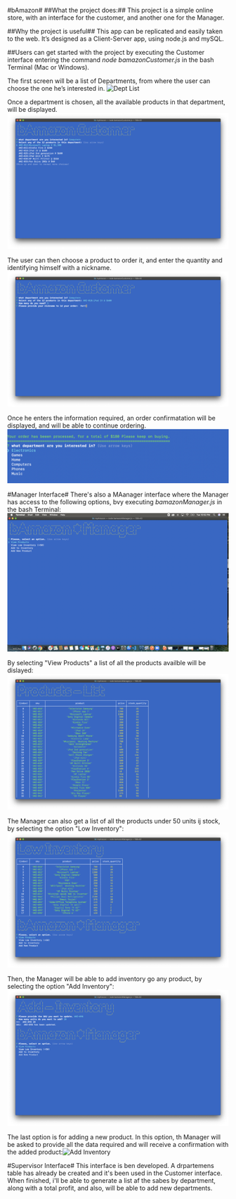 #bAmazon#
##What the project does:##
This project is a simple online store, with an interface for the customer, and another one for the Manager.

##Why the project is useful##
This app can be replicated and easily taken to the web. It’s designed as a Client-Server app, using node.js and mySQL.

##Users can get started with the project by executing the
Customer interface entering the command *node bamazonCustomer.js* in the bash Terminal (Mac or Windows).

The first screen will be a list of Departments, from where the  user can choose the one he’s interested in.
![Dept List](/images/userDepts.png)

Once a department is chosen, all the available products in that department, will be displayed.
![DProducts by Dept](/images/userProductsByDept.png)

The user can then choose a product to order it, and enter the quantity and identifying himself with a nickname.
![Ordering Pproduct](/images/userOrderingProduct.png)

Once he enters the information required, an order confirmatation will be displayed, and will be able to continue ordering. ![Ordered Product](/images/userOrderedProduct.png)

#Manager Interface#
There's also a MAanager interface where the Manager has access to the following options, bvy executing *bamazonManager.js* in the bash Terminal: ![Manager Interface](/images/managerInterface.png)

By selecting "View Products" a list of all the products availble will be dislayed: ![Products List](/images/managerProductsList.png)

The Manager can also get a list of all the products under 50 units ij stock, by selecting the option "Low Inventory": ![Low Inventory](/images/managerLowInventory.png)

Then, the Manager will be able to add inventory go any product, by selecting the option "Add Inventory": ![Add Inventory](/images/managerAddInventory.png)

The last option is for adding a new product. In this option, th Manager will be asked to provide all the data required and will receive a confirmation with the added product:![Add Inventory](/images/managerAddProduct.png)

#Supervisor Interface#
This interface is ben developed. A drpartemens table has already be created and it's been used in the Customer interface. When finished, i'll be able to generate a list af the sabes by department, along with a total profit, and also, will be able to add new departments.

